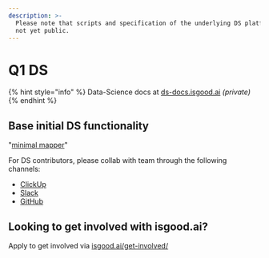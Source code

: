 ```yaml
---
description: >-
  Please note that scripts and specification of the underlying DS platform are
  not yet public.
---
```


# Q1 DS

{% hint style="info" %}
Data-Science docs at [ds-docs.isgood.ai](https://ds-docs.isgood.ai)  _\(private\)_
{% endhint %}

## Base initial DS functionality

  "[minimal mapper](https://app.clickup.com/6902024/v/li/13327305)"

For DS contributors, please collab with team through the following channels:

* [ClickUp](https://app.clickup.com/6902024/v/li/13327305)
* [Slack](https://isgood.slack.com/archives/C01AZ6BTL12)
* [GitHub](https://github.com/for-good/internal-scripts)

## Looking to get involved with isgood.ai?

Apply to get involved via [isgood.ai/get-involved/](https://isgood.ai/get-involved/)

